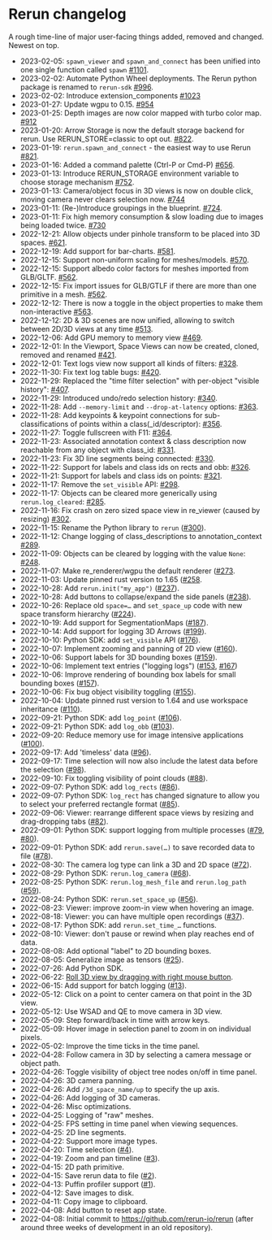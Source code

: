 # Rerun changelog

A rough time-line of major user-facing things added, removed and changed. Newest on top.

* 2023-02-05: `spawn_viewer` and `spawn_and_connect` has been unified into one single function called `spawn` [#1101](https://github.com/rerun-io/rerun/pull/1101).
* 2023-02-02: Automate Python Wheel deployments. The Rerun python package is renamed to `rerun-sdk` [#996](https://github.com/rerun-io/rerun/pull/996).
* 2023-02-02: Introduce extension_components [#1023](https://github.com/rerun-io/rerun/pull/1023)
* 2023-01-27: Update wgpu to 0.15. [#954](https://github.com/rerun-io/rerun/pull/954)
* 2023-01-25: Depth images are now color mapped with turbo color map. [#912](https://github.com/rerun-io/rerun/pull/912)
* 2023-01-20: Arrow Storage is now the default storage backend for rerun. Use RERUN_STORE=classic to opt out. [#822](https://github.com/rerun-io/rerun/pull/822).
* 2023-01-19: `rerun.spawn_and_connect` - the easiest way to use Rerun [#821](https://github.com/rerun-io/rerun/pull/821).
* 2023-01-16: Added a command palette (Ctrl-P or Cmd-P) [#656](https://github.com/rerun-io/rerun/pull/656).
* 2023-01-13: Introduce RERUN_STORAGE environment variable to choose storage mechanism [#752](https://github.com/rerun-io/rerun/pull/752).
* 2023-01-13: Camera/object focus in 3D views is now on double click, moving camera never clears selection now. [#744](https://github.com/rerun-io/rerun/pull/744)
* 2023-01-11: (Re-)Introduce groupings in the blueprint. [#724](https://github.com/rerun-io/rerun/pull/724).
* 2023-01-11: Fix high memory consumption & slow loading due to images being loaded twice. [#730](https://github.com/rerun-io/rerun/pull/730)
* 2022-12-21: Allow objects under pinhole transform to be placed into 3D spaces. [#621](https://github.com/rerun-io/rerun/pull/621).
* 2022-12-19: Add support for bar-charts. [#581](https://github.com/rerun-io/rerun/pull/581).
* 2022-12-15: Support non-uniform scaling for meshes/models. [#570](https://github.com/rerun-io/rerun/pull/570).
* 2022-12-15: Support albedo color factors for meshes imported from GLB/GLTF. [#562](https://github.com/rerun-io/rerun/pull/562).
* 2022-12-15: Fix import issues for GLB/GTLF if there are more than one primitive in a mesh. [#562](https://github.com/rerun-io/rerun/pull/562).
* 2022-12-12: There is now a toggle in the object properties to make them non-interactive [#563](https://github.com/rerun-io/rerun/pull/563).
* 2022-12-12: 2D & 3D scenes are now unified, allowing to switch between 2D/3D views at any time [#513](https://github.com/rerun-io/rerun/pull/513).
* 2022-12-06: Add GPU memory to memory view [#469](https://github.com/rerun-io/rerun/pull/469).
* 2022-12-01: In the Viewport, Space Views can now be created, cloned, removed and renamed [#421](https://github.com/rerun-io/rerun/pull/421).
* 2022-12-01: Text logs view now support all kinds of filters: [#328](https://github.com/rerun-io/rerun/pull/328).
* 2022-11-30: Fix text log table bugs: [#420](https://github.com/rerun-io/rerun/pull/420).
* 2022-11-29: Replaced the "time filter selection" with per-object "visible history": [#407](https://github.com/rerun-io/rerun/pull/407).
* 2022-11-29: Introduced undo/redo selection history: [#340](https://github.com/rerun-io/rerun/pull/340).
* 2022-11-28: Add `--memory-limit` and `--drop-at-latency` options: [#363](https://github.com/rerun-io/rerun/pull/363).
* 2022-11-28: Add keypoints & keypoint connections for sub-classifications of points within a class(_id/descriptor): [#356](https://github.com/rerun-io/rerun/pull/356).
* 2022-11-27: Toggle fullscreen with F11: [#364](https://github.com/rerun-io/rerun/pull/364).
* 2022-11-23: Associated annotation context & class description now reachable from any object with class_id: [#331](https://github.com/rerun-io/rerun/pull/331).
* 2022-11-23: Fix 3D line segments being connected: [#330](https://github.com/rerun-io/rerun/pull/330).
* 2022-11-22: Support for labels and class ids on rects and obb: [#326](https://github.com/rerun-io/rerun/pull/326).
* 2022-11-21: Support for labels and class ids on points: [#321](https://github.com/rerun-io/rerun/pull/321).
* 2022-11-17: Remove the `set_visible` API: [#298](https://github.com/rerun-io/rerun/pull/298).
* 2022-11-17: Objects can be cleared more generically using `rerun.log_cleared`: [#285](https://github.com/rerun-io/rerun/pull/285).
* 2022-11-16: Fix crash on zero sized space view in re_viewer (caused by resizing) [#302](https://github.com/rerun-io/rerun/pull/302).
* 2022-11-15: Rename the Python library to `rerun` ([#300](https://github.com/rerun-io/rerun/pull/300)).
* 2022-11-12: Change logging of class_descriptions to annotation_context [#289](https://github.com/rerun-io/rerun/pull/289).
* 2022-11-09: Objects can be cleared by logging with the value `None`: [#248](https://github.com/rerun-io/rerun/pull/248).
* 2022-11-07: Make re_renderer/wgpu the default renderer ([#273](https://github.com/rerun-io/rerun/pull/273).
* 2022-11-03: Update pinned rust version to 1.65 ([#258](https://github.com/rerun-io/rerun/pull/258).
* 2022-10-28: Add `rerun.init("my_app")` ([#237](https://github.com/rerun-io/rerun/pull/237)).
* 2022-10-28: Add buttons to collapse/expand the side panels ([#238](https://github.com/rerun-io/rerun/pull/238)).
* 2022-10-26: Replace old `space=…` and `set_space_up` code with new space transform hierarchy ([#224](https://github.com/rerun-io/rerun/pull/224)).
* 2022-10-19: Add support for SegmentationMaps ([#187](https://github.com/rerun-io/rerun/pull/187)).
* 2022-10-14: Add support for logging 3D Arrows ([#199](https://github.com/rerun-io/rerun/pull/199)).
* 2022-10-10: Python SDK: add `set_visible` API ([#176](https://github.com/rerun-io/rerun/pull/176)).
* 2022-10-07: Implement zooming and panning of 2D view ([#160](https://github.com/rerun-io/rerun/pull/160)).
* 2022-10-06: Support labels for 3D bounding boxes ([#159](https://github.com/rerun-io/rerun/pull/159)).
* 2022-10-06: Implement text entries ("logging logs") ([#153](https://github.com/rerun-io/rerun/pull/153), [#167](https://github.com/rerun-io/rerun/pull/167))
* 2022-10-06: Improve rendering of bounding box labels for small bounding boxes ([#157](https://github.com/rerun-io/rerun/pull/157)).
* 2022-10-06: Fix bug object visibility toggling ([#155](https://github.com/rerun-io/rerun/pull/155)).
* 2022-10-04: Update pinned rust version to 1.64 and use workspace inheritance ([#110](https://github.com/rerun-io/rerun/pull/110)).
* 2022-09-21: Python SDK: add `log_point` ([#106](https://github.com/rerun-io/rerun/pull/106)).
* 2022-09-21: Python SDK: add `log_obb` ([#103](https://github.com/rerun-io/rerun/pull/103)).
* 2022-09-20: Reduce memory use for image intensive applications ([#100](https://github.com/rerun-io/rerun/pull/100)).
* 2022-09-17: Add 'timeless' data ([#96](https://github.com/rerun-io/rerun/pull/96)).
* 2022-09-17: Time selection will now also include the latest data before the selection ([#98](https://github.com/rerun-io/rerun/pull/98)).
* 2022-09-10: Fix toggling visibility of point clouds ([#88](https://github.com/rerun-io/rerun/pull/88)).
* 2022-09-07: Python SDK: add `log_rects` ([#86](https://github.com/rerun-io/rerun/pull/86)).
* 2022-09-07: Python SDK: `log_rect` has changed signature to allow you to select your preferred rectangle format ([#85](https://github.com/rerun-io/rerun/pull/85)).
* 2022-09-06: Viewer: rearrange different space views by resizing and drag-dropping tabs ([#82](https://github.com/rerun-io/rerun/pull/82)).
* 2022-09-01: Python SDK: support logging from multiple processes ([#79](https://github.com/rerun-io/rerun/pull/79), [#80](https://github.com/rerun-io/rerun/pull/80)).
* 2022-09-01: Python SDK: add `rerun.save(…)` to save recorded data to file ([#78](https://github.com/rerun-io/rerun/pull/78)).
* 2022-08-30: The camera log type can link a 3D and 2D space ([#72](https://github.com/rerun-io/rerun/pull/72)).
* 2022-08-29: Python SDK: `rerun.log_camera` ([#68](https://github.com/rerun-io/rerun/pull/68)).
* 2022-08-25: Python SDK: `rerun.log_mesh_file` and `rerun.log_path` ([#59](https://github.com/rerun-io/rerun/pull/59)).
* 2022-08-24: Python SDK: `rerun.set_space_up` ([#56](https://github.com/rerun-io/rerun/pull/56)).
* 2022-08-23: Viewer: improve zoom-in view when hovering an image.
* 2022-08-18: Viewer: you can have multiple open recordings ([#37](https://github.com/rerun-io/rerun/pull/37)).
* 2022-08-17: Python SDK: add `rerun.set_time_…` functions.
* 2022-08-10: Viewer: don't pause or rewind when play reaches end of data.
* 2022-08-08: Add optional "label" to 2D bounding boxes.
* 2022-08-05: Generalize image as tensors ([#25](https://github.com/rerun-io/rerun/pull/25)).
* 2022-07-26: Add Python SDK.
* 2022-06-22: [Roll 3D view by dragging with right mouse button](https://github.com/rerun-io/rerun/commit/9db2a5ab49c136476b4252cf706d51d942c950f8).
* 2022-06-15: Add support for batch logging ([#13](https://github.com/rerun-io/rerun/pull/13)).
* 2022-05-12: Click on a point to center camera on that point in the 3D view.
* 2022-05-12: Use WSAD and QE to move camera in 3D view.
* 2022-05-09: Step forward/back in time with arrow keys.
* 2022-05-09: Hover image in selection panel to zoom in on individual pixels.
* 2022-05-02: Improve the time ticks in the time panel.
* 2022-04-28: Follow camera in 3D by selecting a camera message or object path.
* 2022-04-26: Toggle visibility of object tree nodes on/off in time panel.
* 2022-04-26: 3D camera panning.
* 2022-04-26: Add `/3d_space_name/up` to specify the up axis.
* 2022-04-26: Add logging of 3D cameras.
* 2022-04-26: Misc optimizations.
* 2022-04-25: Logging of "raw" meshes.
* 2022-04-25: FPS setting in time panel when viewing sequences.
* 2022-04-25: 2D line segments.
* 2022-04-22: Support more image types.
* 2022-04-20: Time selection ([#4](https://github.com/rerun-io/rerun/pull/4)).
* 2022-04-19: Zoom and pan timeline ([#3](https://github.com/rerun-io/rerun/pull/3)).
* 2022-04-15: 2D path primitive.
* 2022-04-15: Save rerun data to file ([#2](https://github.com/rerun-io/rerun/pull/2)).
* 2022-04-13: Puffin profiler support ([#1](https://github.com/rerun-io/rerun/pull/1)).
* 2022-04-12: Save images to disk.
* 2022-04-11: Copy image to clipboard.
* 2022-04-08: Add button to reset app state.
* 2022-04-08: Initial commit to https://github.com/rerun-io/rerun (after around three weeks of development in an old repository).

